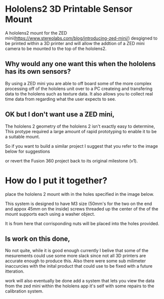 # Hololens2 3D Printable Sensor Mount
A hololens2 mount for the ZED mini(https://www.stereolabs.com/blog/introducing-zed-mini/) desgigned to be printed within a 3D printer and will allow the addtion of a ZED mini camera to be mounted to the top of the hololens2.

## Why would any one want this when the hololens has its own sensors?
By using a ZED mini you are able to off board some of the more complex processing off of the hololens unit over to a PC createing and transfering data to the hololens such as texture data. It also allows you to collect real time data from regarding what the user expects to see. 

## OK but I don't want use a ZED mini, 
The hololens 2 geometry of the hololens 2 isn't exactly easy to determine, This protype required a large amount of rapid prototyping to enable it to be a suitable mount.

So if you want to build a similar project I suggest that you refer to the image below for suggestions

or revert the Fusion 360 project back to its original milestone (v1). 

# How do I put it together?
place the hololens 2 mount with in the holes specified in the image below. 

This system is designed to have M3 size (50mm's for the two on the end and appox 45mm on the inside) screws threaded up the center of the of the mount supports each using a washer object.

It is from here that corrisponding nuts will be placed into the holes provided.

## Is work on this done,
No not quite, while it is good enough currently I belive that some of the mesurements could use some more slack since not all 3D printers are accurate enough to produce this.
Also there were some sub milimeter inaccurcies with the inital product that could use to be fixed with a future itteration. 

work will also eventually be done add a system that lets you view the data from the zed mini within the hololens app it's self with some repairs to the calibration system.
